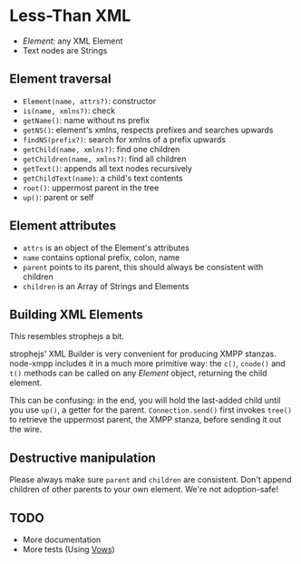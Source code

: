 # Less-Than XML

* *Element:* any XML Element
* Text nodes are Strings


## Element traversal

* `Element(name, attrs?)`: constructor
* `is(name, xmlns?)`: check
* `getName()`: name without ns prefix
* `getNS()`: element's xmlns, respects prefixes and searches upwards
* `findNS(prefix?)`: search for xmlns of a prefix upwards
* `getChild(name, xmlns?)`: find one children
* `getChildren(name, xmlns?)`: find all children
* `getText()`: appends all text nodes recursively
* `getChildText(name)`: a child's text contents
* `root()`: uppermost parent in the tree
* `up()`: parent or self


## Element attributes

* `attrs` is an object of the Element's attributes
* `name` contains optional prefix, colon, name
* `parent` points to its parent, this should always be consistent with
  children
* `children` is an Array of Strings and Elements


## Building XML Elements

This resembles strophejs a bit.

strophejs' XML Builder is very convenient for producing XMPP
stanzas. node-xmpp includes it in a much more primitive way: the
`c()`, `cnode()` and `t()` methods can be called on any *Element*
object, returning the child element.

This can be confusing: in the end, you will hold the last-added child
until you use `up()`, a getter for the parent. `Connection.send()`
first invokes `tree()` to retrieve the uppermost parent, the XMPP
stanza, before sending it out the wire.


## Destructive manipulation

Please always make sure `parent` and `children` are consistent. Don't
append children of other parents to your own element. We're not
adoption-safe!


## TODO

* More documentation
* More tests (Using [Vows](http://vowsjs.org/))

